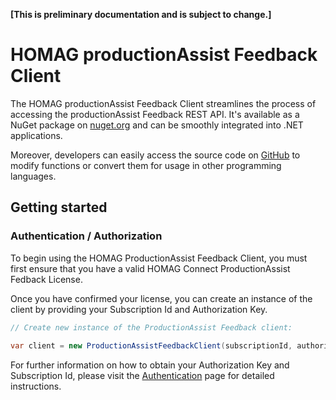 <strong>[This is preliminary documentation and is subject to change.]</strong>

# HOMAG productionAssist Feedback Client

The HOMAG productionAssist Feedback Client streamlines the process of accessing the productionAssist Feedback REST API. It's available as a NuGet package on [nuget.org](https://www.nuget.org/packages/HomagGroup.HomagConnect.ProductionAssist.Client) and can be smoothly integrated into .NET applications. 

Moreover, developers can easily access the source code on [GitHub](https://github.com/HomagGroup/HOMAG-Connect) to modify functions or convert them for usage in other programming languages.
## Getting started

### Authentication / Authorization

To begin using the HOMAG ProductionAssist Feedback Client, you must first ensure that you have a valid HOMAG Connect ProductionAssist Fedback License.

Once you have confirmed your license, you can create an instance of the client by providing your Subscription Id and Authorization Key. 
```c#
// Create new instance of the ProductionAssist Feedback client:
            
var client = new ProductionAssistFeedbackClient(subscriptionId, authorizationKey);
``` 

For further information on how to obtain your Authorization Key and Subscription Id, please visit the [Authentication](Samples/Authentication) page for detailed instructions.
